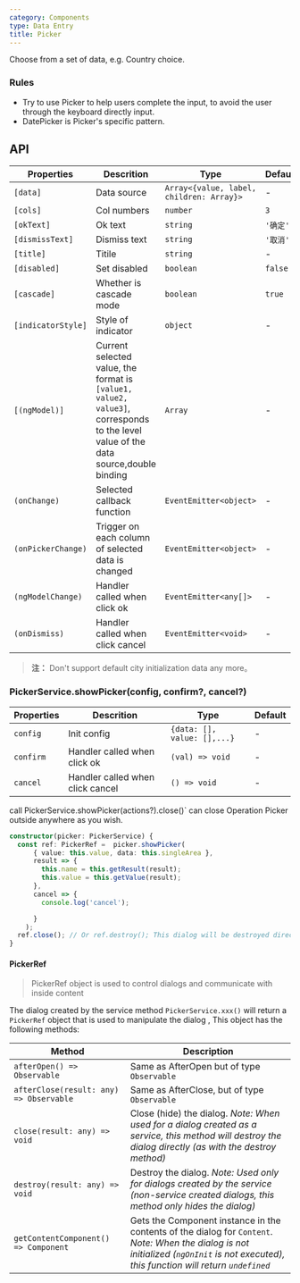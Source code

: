 ```yaml
---
category: Components
type: Data Entry
title: Picker
---
```


Choose from a set of data, e.g. Country choice.

### Rules
- Try to use Picker to help users complete the input, to avoid the user through the keyboard directly input.
- DatePicker is Picker's specific pattern.

## API

Properties | Descrition | Type | Default
-----------|------------|------|--------
| `[data]` | Data source | `Array<{value, label, children: Array}>` | - |
| `[cols]` | Col numbers | `number` | `3` |
| `[okText]` | Ok text | `string` | `'确定'` |
| `[dismissText]` | Dismiss text | `string` | `'取消'` |
| `[title]` | Titile | `string` | - |
| `[disabled]` | Set disabled | `boolean` | `false` |
| `[cascade]` | Whether is cascade mode | `boolean` | `true` |
| `[indicatorStyle]` | Style of indicator | `object` | - |
| `[(ngModel)]` | Current selected value, the format is `[value1, value2, value3]`, corresponds to the level value of the data source,double binding | `Array` | - |
| `(onChange)` | Selected callback function | `EventEmitter<object>` | - |
| `(onPickerChange)` | Trigger on each column of selected data is changed | `EventEmitter<object>` | - |
| `(ngModelChange)` | Handler called when click ok | `EventEmitter<any[]>` | - |
| `(onDismiss)` | Handler called when click cancel | `EventEmitter<void>`  | - |

> **注：** Don't support default city initialization data any more。

### PickerService.showPicker(config, confirm?, cancel?)
Properties | Descrition | Type | Default
-----------|------------|------|--------
| `config` | Init config | `{data: [], value: [],...}` | - |
| `confirm` | Handler called when click ok | `(val) => void` | - |
| `cancel` | Handler called when click cancel | `() => void` | - |

call PickerService.showPicker(actions?).close()` can close Operation Picker outside anywhere as you wish.


```ts
constructor(picker: PickerService) {
  const ref: PickerRef =  picker.showPicker(
      { value: this.value, data: this.singleArea },
      result => {
        this.name = this.getResult(result);
        this.value = this.getValue(result);
      },
      cancel => {
        console.log('cancel');

      }
    );
  ref.close(); // Or ref.destroy(); This dialog will be destroyed directly
}
```

#### PickerRef

> PickerRef object is used to control dialogs and communicate with inside content

The dialog created by the service method `PickerService.xxx()` will return a `PickerRef` object that is used to manipulate the dialog , This object has the following methods:

| Method | Description |
|----|----|
| `afterOpen() => Observable` | Same as AfterOpen but of type `Observable` |
| `afterClose(result: any) => Observable` | Same as AfterClose, but of type `Observable` |
| `close(result: any) => void` | Close (hide) the dialog. <i>Note: When used for a dialog created as a service, this method will destroy the dialog directly (as with the destroy method)</i> |
| `destroy(result: any) => void` | Destroy the dialog. <i>Note: Used only for dialogs created by the service (non-service created dialogs, this method only hides the dialog)</i> |
| `getContentComponent() => Component` | Gets the Component instance in the contents of the dialog for `Content`. <i> Note: When the dialog is not initialized (`ngOnInit` is not executed), this function will return `undefined`</i> |
